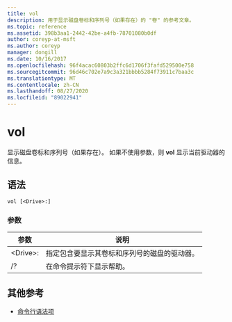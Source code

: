 ```yaml
---
title: vol
description: 用于显示磁盘卷标和序列号（如果存在）的 "卷" 的参考文章。
ms.topic: reference
ms.assetid: 398b3aa1-2442-42be-a4fb-78701080b0df
author: coreyp-at-msft
ms.author: coreyp
manager: dongill
ms.date: 10/16/2017
ms.openlocfilehash: 96f4acac60803b2ffc6d1706f3fafd529500e758
ms.sourcegitcommit: 96d46c702e7a9c3a321bbbb5284f73911c7baa3c
ms.translationtype: MT
ms.contentlocale: zh-CN
ms.lasthandoff: 08/27/2020
ms.locfileid: "89022941"
---
```

# <a name="vol"></a>vol



显示磁盘卷标和序列号（如果存在）。  如果不使用参数，则 **vol** 显示当前驱动器的信息。

## <a name="syntax"></a>语法

```
vol [<Drive>:]
```

### <a name="parameters"></a>参数

|参数|说明|
|---------|-----------|
|\<Drive>:|指定包含要显示其卷标和序列号的磁盘的驱动器。|
|/?|在命令提示符下显示帮助。|

## <a name="additional-references"></a>其他参考

- [命令行语法项](command-line-syntax-key.md)